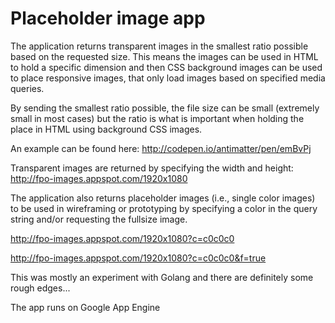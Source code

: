 # Placeholder image app

The application returns transparent images in the smallest ratio possible 
based on the requested size. This means the images can be used in HTML to 
hold a specific dimension and then CSS background images can be used to 
place responsive images, that only load images based on specified media 
queries.

By sending the smallest ratio possible, the file size can be small 
(extremely small in most cases) but the ratio is what is important when 
holding the place in HTML using background CSS images.

An example can be found here:
http://codepen.io/antimatter/pen/emBvPj

Transparent images are returned by specifying the width and height:
http://fpo-images.appspot.com/1920x1080

The application also returns placeholder images (i.e., single color images) 
to be used in wireframing or prototyping by specifying a color in the query 
string and/or requesting the fullsize image.

http://fpo-images.appspot.com/1920x1080?c=c0c0c0

http://fpo-images.appspot.com/1920x1080?c=c0c0c0&f=true

This was mostly an experiment with Golang and there are definitely some 
rough edges...

The app runs on Google App Engine
